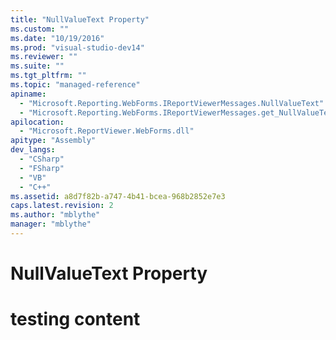 ```yaml
---
title: "NullValueText Property"
ms.custom: ""
ms.date: "10/19/2016"
ms.prod: "visual-studio-dev14"
ms.reviewer: ""
ms.suite: ""
ms.tgt_pltfrm: ""
ms.topic: "managed-reference"
apiname: 
  - "Microsoft.Reporting.WebForms.IReportViewerMessages.NullValueText"
  - "Microsoft.Reporting.WebForms.IReportViewerMessages.get_NullValueText"
apilocation: 
  - "Microsoft.ReportViewer.WebForms.dll"
apitype: "Assembly"
dev_langs: 
  - "CSharp"
  - "FSharp"
  - "VB"
  - "C++"
ms.assetid: a8d7f82b-a747-4b41-bcea-968b2852e7e3
caps.latest.revision: 2
ms.author: "mblythe"
manager: "mblythe"
---
```

# NullValueText Property
# testing content